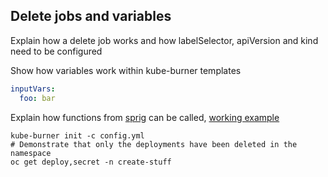 ## Delete jobs and variables

Explain how a delete job works and how labelSelector, apiVersion and kind need to be configured

Show how variables work within kube-burner templates

```yaml
inputVars:
  foo: bar
```

Explain how functions from [sprig](http://masterminds.github.io/sprig/) can be called, [working example](templates/secret.yml)

```shell
kube-burner init -c config.yml
# Demonstrate that only the deployments have been deleted in the namespace
oc get deploy,secret -n create-stuff
```
